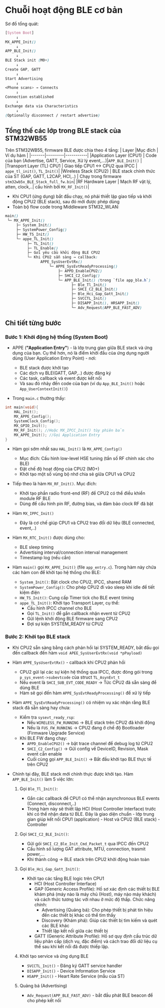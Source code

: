 # Chuỗi hoạt động BLE cơ bản # 
Sơ đồ tổng quát:
```scss
[System Boot]
     ↓
MX_APPE_Init()
     ↓
APP_BLE_Init()
     ↓
BLE Stack init (M0+)
     ↓
Create GAP, GATT
     ↓
Start Advertising
     ↓
<Phone scans> → Connects
     ↓
Connection established
     ↓
Exchange data via Characteristics
     ↓
(Optionally disconnect / restart advertise)
```

## Tổng thế các lớp trong BLE stack của STM32WB55
Trên STM32WB55, firmware BLE được chia theo 4 tầng:
| Layer |Mục đích | Ví dụ hàm |
|-------|---------|-----------|
|Application Layer (CPU1) | Code của bạn (Advertise, GATT, Service, Xử lý event,...)|`APP_BLE_Init()` |
|Transport Layer (TL) CPU1 | Giao tiếp CPU1 <-> CPU2 qua IPCC | `appe_tl_init()`, `TL_Init()`|
|Wireless Stack (CPU2) | BLE stack chính thức của ST (GAP, GATT, L2CAP, HCI,..) | Chạy trong firmware `stm32wb5x_BLE_Stack_full_fw.bin`|
|RF Hardware Layer | Mạch RF vật lý, atten, clock,..| cấu hình bởi `MX_RF_Init()`| 

- Khi CPU1 (ứng dụng) bắt đầu chạy, nó phải thiết lập giao tiếp và khởi động CPU2 (BLE stack), sau đó mới được phép dùng
- Toàn bộ flow code trong Middleware STM32_WLAN:
```scss
main()
 └─ MX_APPE_Init()
     ├─ System_Init()
     ├─ SystemPower_Config()
     ├─ HW_TS_Init()
     └─ appe_TL_Init()
          ├─ TL_Init()
          ├─ TL_Enable()
          ├─ Gửi yêu cầu khởi động BLE CPU2
          └─ Khi CPU2 sẵn sàng → callback:
                APPE_SysUserEvtRx()
                    └─ APPE_SysEvtReadyProcessing()
                        ├─ APPD_EnableCPU2()
                        ├─ SHCI_C2_Config()
                        └─ APP_BLE_Init() (trong `file app_ble.h`)
                              ├─ Ble_Tl_Init()
                              ├─ SHCI_C2_BLE_Init()
                              ├─ Ble_Hci_Gap_Gatt_Init()
                              ├─ SVCCTL_Init()
                              ├─ DISAPP_Init(), HRSAPP_Init()
                              └─ Adv_Request(APP_BLE_FAST_ADV)
```

## Chi tiết từng bước
### Bước 1: Khởi động hệ thống (System Boot) 
- APPE (**"Application Entry"**) - là lớp trung gian giữa BLE stack và ứng dụng của bạn. Cụ thể hơn, nó là điểm khởi đầu của ứng dụng người dùng (User Application Entry Point) - nơi:
	- BLE stack được khởi tạo
	- Các dịch vụ BLE(GATT, GAP,..) được đăng ký
	- Các task, callback và event được kết nối
	- Và sau đó nhảy đến code của bạn (ví dụ `App_BLE_Init()` hoặc `App_UserContextInit()`)

- Trong `main.c` thường thấy:
```c
int main(void){
	HAL_Init();
	MX_APPE_Config();
	SystemClock_Config();
	MX_GPIO_Init();
	MX_RF_Init(); //Hoặc MX_IPCC_Init() tùy phiên bản
	MX_APPE_Init(); //Gọi Application Entry
}
```

- Hàm gọi sớm nhất sau `HAL_Init()` là `MX_APPE_Config()`
	- Mục đích: Cấu hình low-level HSE tuning (tần số RF chính xác cho BLE)
	- Đặt chế độ hoạt động của CPU2 (M0+)
	- Khởi tạo một số vùng bộ nhớ chia sẻ giữa CPU1 và CPU2
	
- Tiếp theo là hàm `MX_RF_Init()`. Mục đích:
	- Khởi tạo phần radio front-end (RF) để CPU2 có thể điều khiển module RF BLE
	- Dùng để cấu hình pin RF, đường bias, và đảm bảo clock RF đã bật
	
- Hàm `MX_IPPC_Init()` 
	- Đây là cơ chế giúp CPU1 và CPU2 trao đổi dữ liệu (BLE connected, event,..)
	
- Hàm `MX_RTC_Init()` được dùng cho: 
	- BLE sleep timing
	- Advertising interval/connection interval management 
	- Timestamp log (nếu cần) 
	
- Hàm `main()` gọi `MX_APPE_Init()` (file `app_entry.c`). Trong hàm này chứa các hàm con để khởi tạo hệ thống cho BLE:
	- `System_Init()`: Bật clock cho CPU2, IPCC, shared RAM
	- `SystemPower_Config()`: Cho phép CPU2 đi vào sleep khi idle để tiết kiệm điện 
	- `HW_TS_Init()`: Cung cấp Timer tick cho BLE event timing
	- `appe_TL_Init()`: Khởi tạo Transport Layer, cụ thể:
		- Cấu hình IPCC channel cho BLE 
		- Gọi `TL_Init()` để gắn callback nhận event từ CPU2
		- Gửi lệnh khởi động BLE firmware sang CPU2 
		- Đợi sự kiện SYSTEM_READY từ CPU2 


### Bước 2: Khởi tạo BLE stack 
- Khi CPU2 sẵn sàng bằng cách phản hồi lại SYSTEM_READY, bắt đầu gọi đến callback đến hàm `void APEE_SysUserEvtRx(void *pPayload)`
- Hàm `APPE_SysUserEvtRx()` - callback khi CPU2 phản hồi
	- CPU2 gửi lại các sự kiện hệ thống qua IPCC, được đóng gói trong `p_sys_event->subevtcode` của struct `TL_AsynEvt_t`
	- Nếu event là `SHCI_SUB_EVT_CODE_READY` -> Tức CPU2 đã sẵn sàng để dùng BLE
	- Hàm sẽ gọi đến hàm `APPE_SysEvtReadyProcessing()` để xử lý tiếp
	
- Hàm `APPE_SysEvtReadyProcessing()` có nhiệm vụ xác nhận rằng BLE stack đã sẵn sàng hay chưa:
	- Kiểm tra `sysevt_ready_rsp`:
		- Nếu `WIRELESS_FW_RUNNING` -> BLE stack trên CPU2 đã khởi động
		- Nếu là `FUS_FW_RUNNING` -> CPU2 đang ở chế độ Bootloader (Firmware Upgrade Service)
	- Khi BLE FW đang chạy: 
		- `APPD_EnableCPU2()` -> bật trace channel để debug log từ CPU2
		- `SHCI_C2_Config()` -> Gửi config về DeviceID, Revision, Mask event cần enable 
		- Cuối cùng gọi `APP_BLE_Init()` -> Bắt đầu khởi tạo BLE thực tế trên CPU2

- Chính tại đây, BLE stack mới chính thực được khởi tạo. Hàm `APP_BLE_Init()` làm 5 việc lớn:
	1. Gọi `Ble_Tl_Init()`:
		- Gắn các callback để CPU1 có thể nhận asynchronous BLE events (Connect, disconnect,..)
		- Trong hàm này sẽ thiết lập HCI (Host Controller Interface) trước khi có thể nhận data từ BLE. Đây là giao diện chuẩn - lớp trung gian giúp kết nối CPU1 (application) - Host và CPU2 (BLE stack) - Controller
		
	2. Gọi `SHCI_C2_BLE_Init()`:
		- Gửi gói `SHCI_C2_Ble_Init_Cmd_Packet_t` qua IPCC đến CPU2
		- Cấu hình số lượng GAT attribute, MTU, connection, trasmit power,...
		- Khi thành công -> BLE stack trên CPU2 khởi động hoàn toàn
		
	3. Gọi `Ble_Hci_Gap_Gatt_Init()`:
		- Khởi tạo các tầng BLE logic trên CPU1
			- HCI (Host Controller Interface)
			- GAP (Generic Access Profile): Hồ sơ xác định các thiết bị BLE khám phá (máy nào là máy chủ (Host), máy nào máy khách) và cách thức tương tác với nhau ở mức độ thấp. Chức năng chính:
				- Advertising (Quảng bá): Cho phép thiết bị phát tín hiệu đến các thiết bị khác có thể tìm thấy
				- Discovery (Khám phá): Giúp các thiết bị tìm kiếm và quét các BLE khác
				- Thiết lập kết nối giữa các thiết bị	 
			- GATT (Generic Attribute Profile): Hồ sơ quy định cấu trúc dữ liệu phân cấp (dịch vụ, đặc điểm) và cách trao đổi dữ liệu cụ thể sau khi kết nối đã được thiếp lập. 
			
	4. Khởi tạo service và ứng dụng BLE 
		- `SVCCTL_Init()` - Đăng ký GATT service handler
		- `DISAPP_Init()` - Device Information Service
		- `HSAPP_Init()` - Heart Rate Service (mẫu của ST)
	
	5. Quảng bá (Advertising)
		- `Adv_Request(APP_BLE_FAST_ADV)` - bắt đầu phát BLE beacon để cho phép kết nối
